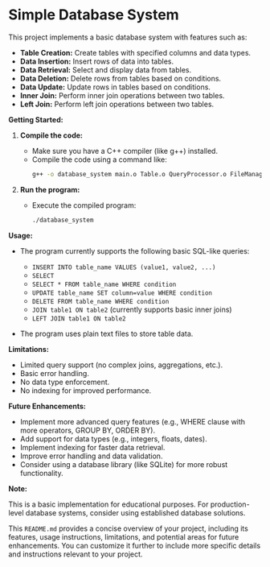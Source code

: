 # Simple Database System

This project implements a basic database system with features such as:

* **Table Creation:** Create tables with specified columns and data types.
* **Data Insertion:** Insert rows of data into tables.
* **Data Retrieval:** Select and display data from tables.
* **Data Deletion:** Delete rows from tables based on conditions.
* **Data Update:** Update rows in tables based on conditions.
* **Inner Join:** Perform inner join operations between two tables.
* **Left Join:** Perform left join operations between two tables.

**Getting Started:**

1. **Compile the code:**
   - Make sure you have a C++ compiler (like g++) installed.
   - Compile the code using a command like:
     ```bash
     g++ -o database_system main.o Table.o QueryProcessor.o FileManager.o
     ```

2. **Run the program:**
   - Execute the compiled program:
     ```bash
     ./database_system
     ```

**Usage:**

*   The program currently supports the following basic SQL-like queries:
    *   `INSERT INTO table_name VALUES (value1, value2, ...)`
    *   `SELECT`
    *   `SELECT * FROM table_name WHERE condition`
    *   `UPDATE table_name SET column=value WHERE condition`
    *   `DELETE FROM table_name WHERE condition`
    *   `JOIN table1 ON table2` (currently supports basic inner joins)
    *   `LEFT JOIN table1 ON table2`

*   The program uses plain text files to store table data.

**Limitations:**

*   Limited query support (no complex joins, aggregations, etc.).
*   Basic error handling.
*   No data type enforcement.
*   No indexing for improved performance.

**Future Enhancements:**

*   Implement more advanced query features (e.g., WHERE clause with more operators, GROUP BY, ORDER BY).
*   Add support for data types (e.g., integers, floats, dates).
*   Implement indexing for faster data retrieval.
*   Improve error handling and data validation.
*   Consider using a database library (like SQLite) for more robust functionality.

**Note:**

This is a basic implementation for educational purposes. For production-level database systems, consider using established database solutions.

This `README.md` provides a concise overview of your project, including its features, usage instructions, limitations, and potential areas for future enhancements. You can customize it further to include more specific details and instructions relevant to your project.
